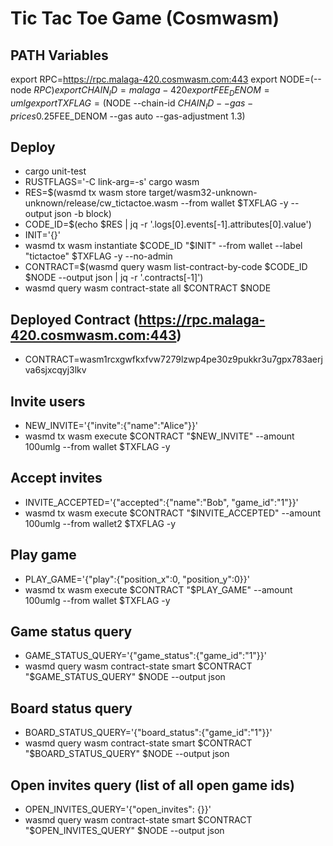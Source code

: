 # Tic Tac Toe Game (Cosmwasm)

## PATH Variables
export RPC=https://rpc.malaga-420.cosmwasm.com:443
export NODE=(--node $RPC)
export CHAIN_ID=malaga-420
export FEE_DENOM=umlg
export TXFLAG=($NODE --chain-id $CHAIN_ID --gas-prices 0.25$FEE_DENOM --gas auto --gas-adjustment 1.3)

## Deploy
- cargo unit-test
- RUSTFLAGS='-C link-arg=-s' cargo wasm
- RES=$(wasmd tx wasm store target/wasm32-unknown-unknown/release/cw_tictactoe.wasm --from wallet $TXFLAG -y --output json -b block)
- CODE_ID=$(echo $RES | jq -r '.logs[0].events[-1].attributes[0].value')
- INIT='{}'
- wasmd tx wasm instantiate $CODE_ID "$INIT" --from wallet --label "tictactoe" $TXFLAG -y --no-admin
- CONTRACT=$(wasmd query wasm list-contract-by-code $CODE_ID $NODE --output json | jq -r '.contracts[-1]')
- wasmd query wasm contract-state all $CONTRACT $NODE

## Deployed Contract (https://rpc.malaga-420.cosmwasm.com:443)
- CONTRACT=wasm1rcxgwfkxfvw7279lzwp4pe30z9pukkr3u7gpx783aerjva6sjxcqyj3lkv

## Invite users
- NEW_INVITE='{"invite":{"name":"Alice"}}'
- wasmd tx wasm execute $CONTRACT "$NEW_INVITE" --amount 100umlg --from wallet $TXFLAG -y

## Accept invites
- INVITE_ACCEPTED='{"accepted":{"name":"Bob", "game_id":"1"}}'
- wasmd tx wasm execute $CONTRACT "$INVITE_ACCEPTED" --amount 100umlg --from wallet2 $TXFLAG -y

## Play game
- PLAY_GAME='{"play":{"position_x":0, "position_y":0}}'
- wasmd tx wasm execute $CONTRACT "$PLAY_GAME" --amount 100umlg --from wallet $TXFLAG -y

## Game status query
- GAME_STATUS_QUERY='{"game_status":{"game_id":"1"}}'
- wasmd query wasm contract-state smart $CONTRACT "$GAME_STATUS_QUERY" $NODE --output json

## Board status query
- BOARD_STATUS_QUERY='{"board_status":{"game_id":"1"}}'
- wasmd query wasm contract-state smart $CONTRACT "$BOARD_STATUS_QUERY" $NODE --output json

## Open invites query (list of all open game ids)
- OPEN_INVITES_QUERY='{"open_invites": {}}'
- wasmd query wasm contract-state smart $CONTRACT "$OPEN_INVITES_QUERY" $NODE --output json
